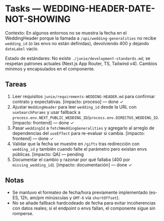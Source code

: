 # Tasks — WEDDING-HEADER-DATE-NOT-SHOWING

Contexto: En algunos entornos no se muestra la fecha en el WeddingHeader porque la llamada a `/api/wedding-generalities` no recibe `wedding_id` (o las envs no están definidas), devolviendo 400 y dejando `dateLabel` vacío.

Estado de estándares: No existe `./junie/development-standards.md`; se respetan patrones actuales (Next.js App Router, TS, Tailwind v4). Cambios mínimos y encapsulados en el componente.

## Tareas
1. Leer requisitos `junie/requirements-WEDDING-HEADER.md` para confirmar contrato y expectativas. [impacto: proceso] — done ✓
2. Ajustar `WeddingHeader` para leer `wedding_id` desde la URL con `useSearchParams` y usar fallback a `process.env.NEXT_PUBLIC_WEDDING_ID`/`process.env.DIRECTUS_WEDDING_ID`. [impacto: frontend] — done ✓
3. Pasar `weddingId` a `fetchWeddingGeneralities` y agregarlo al arreglo de dependencias del `useEffect` para re-evaluar si cambia. [impacto: frontend] — done ✓
4. Validar que la fecha se muestre en `/gifts` tras redirección con `wedding_id` y también cuando falte el parámetro pero existan envs públicas. [impacto: QA] — pending
5. Documentar el cambio y razonar por qué fallaba (400 por `missing_wedding_id`). [impacto: documentación] — done ✓

## Notas
- Se mantuvo el formateo de fecha/hora previamente implementado (es-ES, 12h, am/pm minúsculas y `GMT-6` via `shortOffset`).
- No se añade fallback hardcodeado de fecha para evitar incoherencias con datos reales; si el endpoint o envs fallan, el componente sigue sin romperse.
